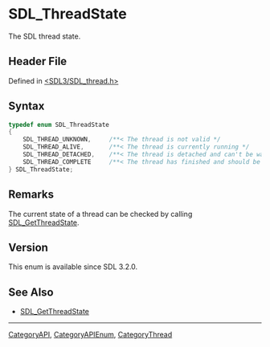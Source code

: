 # SDL_ThreadState

The SDL thread state.

## Header File

Defined in [<SDL3/SDL_thread.h>](https://github.com/libsdl-org/SDL/blob/main/include/SDL3/SDL_thread.h)

## Syntax

```c
typedef enum SDL_ThreadState
{
    SDL_THREAD_UNKNOWN,     /**< The thread is not valid */
    SDL_THREAD_ALIVE,       /**< The thread is currently running */
    SDL_THREAD_DETACHED,    /**< The thread is detached and can't be waited on */
    SDL_THREAD_COMPLETE     /**< The thread has finished and should be cleaned up with SDL_WaitThread() */
} SDL_ThreadState;
```

## Remarks

The current state of a thread can be checked by calling
[SDL_GetThreadState](SDL_GetThreadState).

## Version

This enum is available since SDL 3.2.0.

## See Also

- [SDL_GetThreadState](SDL_GetThreadState)






----
[CategoryAPI](CategoryAPI), [CategoryAPIEnum](CategoryAPIEnum), [CategoryThread](CategoryThread)

